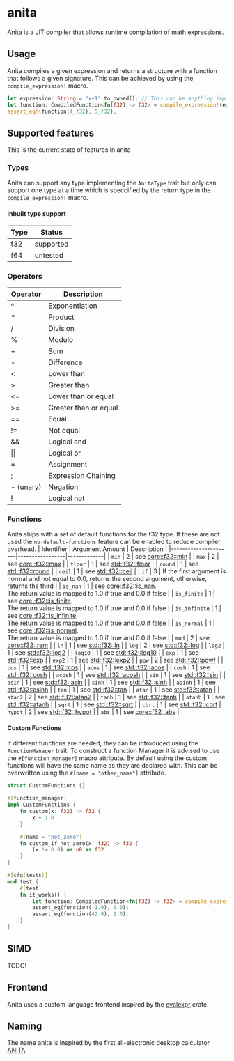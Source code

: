 # anita
Anita is a JIT compiler that allows runtime compilation of math expressions.

## Usage
Anita compiles a given expression and returns a structure with a function that follows a given signature. This can be achieved by using the `compile_expression!` macro.
```rust
let expression: String = "x+1".to_owned(); // This can be anything implementing AsRef<str>
let function: CompiledFunction<fn(f32) -> f32> = compile_expression!(expression, (x) -> f32).unwrap();
assert_eq!(function(4_f32), 5_f32);
```

## Supported features
This is the current state of features in anita
### Types
Anita can support any type implementing the `AnitaType` trait but only can support one type at a time which is speccified by the return type in the `compile_expression!` macro.
#### Inbuilt type support
| Type | Status    |
|------|-----------|
| f32  | supported |
| f64  | untested  |

### Operators

| Operator | Description |
|----------|-------------|
| ^   | Exponentiation |
| *   | Product |
| /   | Division |
| %   | Modulo |
| +   | Sum |
| -   | Difference |
| <   | Lower than |
| \>  | Greater than |
| <=  | Lower than or equal |
| \>= | Greater than or equal |
| ==  | Equal |
| !=  | Not equal |
| &&  | Logical and |
| &#124;&#124; | Logical or |
| =   | Assignment |
| ;   | Expression Chaining |
| - (unary) | Negation |
| !   | Logical not |

### Functions
Anita ships with a set of default functions for the f32 type. If these are not used the `no-default-functions` feature can be enabled to reduce compiler overhead.
| Identifier           | Argument Amount | Description |
|----------------------|-----------------|-------------|
| `min`                | 2               | see [core::f32::min](https://doc.rust-lang.org/stable/core/primitive.f32.html#method.min) |
| `max`                | 2               | see [core::f32::max](https://doc.rust-lang.org/stable/core/primitive.f32.html#method.max) |
| `floor`              | 1               | see [std::f32::floor](https://doc.rust-lang.org/stable/std/primitive.f32.html#method.floor) |
| `round`              | 1               | see [std::f32::round](https://doc.rust-lang.org/stable/std/primitive.f32.html#method.round) |
| `ceil`               | 1               | see [std::f32::ceil](https://doc.rust-lang.org/stable/std/primitive.f32.html#method.ceil) |
| `if`                 | 3               | If the first argument is normal and not equal to 0.0, returns the second argument, otherwise, returns the third  |
| `is_nan`             | 1               | see [core::f32::is_nan](https://doc.rust-lang.org/stable/core/primitive.f32.html#method.is_nan).<br> The return value is mapped to 1.0 if true and 0.0 if false |
| `is_finite`          | 1               | see [core::f32::is_finite](https://doc.rust-lang.org/stable/core/primitive.f32.html#method.is_finite).<br> The return value is mapped to 1.0 if true and 0.0 if false |
| `is_infinite`        | 1               | see [core::f32::is_infinite](https://doc.rust-lang.org/stable/core/primitive.f32.html#method.is_infinite).<br> The return value is mapped to 1.0 if true and 0.0 if false |
| `is_normal`          | 1               | see [core::f32::is_normal](https://doc.rust-lang.org/stable/core/primitive.f32.html#method.is_normal).<br> The return value is mapped to 1.0 if true and 0.0 if false |
| `mod`                | 2               | see [core::f32::rem](https://doc.rust-lang.org/stable/core/primitive.f32.html#method.rem) |
| `ln`                 | 1               | see [std::f32::ln](https://doc.rust-lang.org/stable/std/primitive.f32.html#method.ln) |
| `log`                | 2               | see [std::f32::log](https://doc.rust-lang.org/stable/std/primitive.f32.html#method.log) |
| `log2`               | 1               | see [std::f32::log2](https://doc.rust-lang.org/stable/std/primitive.f32.html#method.log2) |
| `log10`              | 1               | see [std::f32::log10](https://doc.rust-lang.org/stable/std/primitive.f32.html#method.log10) |
| `exp`                | 1               | see [std::f32::exp](https://doc.rust-lang.org/stable/std/primitive.f32.html#method.exp) |
| `exp2`               | 1               | see [std::f32::exp2](https://doc.rust-lang.org/stable/std/primitive.f32.html#method.exp2) |
| `pow`                | 2               | see [std::f32::powf](https://doc.rust-lang.org/stable/std/primitive.f32.html#method.powf) |
| `cos`                | 1               | see [std::f32::cos](https://doc.rust-lang.org/stable/std/primitive.f32.html#method.cos) |
| `acos`               | 1               | see [std::f32::acos](https://doc.rust-lang.org/stable/std/primitive.f32.html#method.acos) |
| `cosh`               | 1               | see [std::f32::cosh](https://doc.rust-lang.org/stable/std/primitive.f32.html#method.cosh) |
| `acosh`              | 1               | see [std::f32::acosh](https://doc.rust-lang.org/stable/std/primitive.f32.html#method.acosh) |
| `sin`                | 1               | see [std::f32::sin](https://doc.rust-lang.org/stable/std/primitive.f32.html#method.sin) |
| `asin`               | 1               | see [std::f32::asin](https://doc.rust-lang.org/stable/std/primitive.f32.html#method.asin) |
| `sinh`               | 1               | see [std::f32::sinh](https://doc.rust-lang.org/stable/std/primitive.f32.html#method.sinh) |
| `asinh`              | 1               | see [std::f32::asinh](https://doc.rust-lang.org/stable/std/primitive.f32.html#method.asinh) |
| `tan`                | 1               | see [std::f32::tan](https://doc.rust-lang.org/stable/std/primitive.f32.html#method.tan) |
| `atan`               | 1               | see [std::f32::atan](https://doc.rust-lang.org/stable/std/primitive.f32.html#method.atan) |
| `atan2`              | 2               | see [std::f32::atan2](https://doc.rust-lang.org/stable/std/primitive.f32.html#method.atan2) |
| `tanh`               | 1               | see [std::f32::tanh](https://doc.rust-lang.org/stable/std/primitive.f32.html#method.tanh) |
| `atanh`              | 1               | see [std::f32::atanh](https://doc.rust-lang.org/stable/std/primitive.f32.html#method.atanh) |
| `sqrt`               | 1               | see [std::f32::sqrt](https://doc.rust-lang.org/stable/std/primitive.f32.html#method.sqrt) |
| `cbrt`               | 1               | see [std::f32::cbrt](https://doc.rust-lang.org/stable/std/primitive.f32.html#method.cbrt) |
| `hypot`              | 2               | see [std::f32::hypot](https://doc.rust-lang.org/stable/std/primitive.f32.html#method.hypot) |
| `abs`                | 1               | see [core::f32::abs](https://doc.rust-lang.org/stable/core/primitive.f32.html#method.abs) |

#### Custom Functions
If different functions are needed, they can be introduced using the `FunctionManager` trait.
To construct a function Manager it is advised to use the `#[function_manager]` macro attribute. 
By default using the custom functions will have the same name as they are declared with. This can be overwritten using the `#[name = "other_name"]` attribute.
```rust
struct CustomFunctions {}

#[function_manager]
impl CustomFunctions {
    fn custom(x: f32) -> f32 {
        x + 1.0
    }

    #[name = "not_zero"]
    fn custom_if_not_zero(x: f32) -> f32 {
        (x != 0.0) as u8 as f32
    }
}

#[cfg(tests)]
mod test {
    #[test]
    fn it_works() {
        let function: CompiledFunction<fn(f32) -> f32> = compile_expression!("not_zero(custom(x))", (x) -> f32).unwrap();
        assert_eq(function(-1.0), 0.0);
        assert_eq(function(42.0), 1.0);
    }
}
```

## SIMD
TODO!

## Frontend
Anita uses a custom language frontend inspired by the [evalexpr](https://crates.io/crates/evalexpr) crate.

## Naming
The name anita is inspired by the first all-electronic desktop calculator [ANITA](<https://en.wikipedia.org/wiki/Sumlock_ANITA_calculator>)
